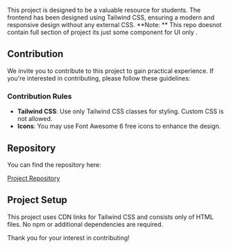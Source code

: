 This project is designed to be a valuable resource for students. The frontend has been designed using Tailwind CSS, ensuring a modern and responsive design without any external CSS.
**Note: ** This repo doesnot contain full section of project its just some component for UI only .
## Contribution

We invite you to contribute to this project to gain practical experience. If you're interested in contributing, please follow these guidelines:

### Contribution Rules

- **Tailwind CSS**: Use only Tailwind CSS classes for styling. Custom CSS is not allowed.
- **Icons**: You may use Font Awesome 6 free icons to enhance the design.

## Repository

You can find the repository here:

[Project Repository](https://github.com/janak2288/tailwindcomponents)

## Project Setup

This project uses CDN links for Tailwind CSS and consists only of HTML files. No npm or additional dependencies are required.

Thank you for your interest in contributing!
